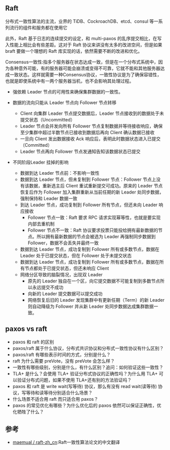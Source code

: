 ## Raft

分布式一致性算法的主流，业界的 TiDB、CockroachDB、etcd、consul 等一系列流行的组件和服务都在使用它


此外，Raft 基于日志的连续提交的设定，和 multi-paxos 的乱序提交相比，在写入性能上相比会有些差距。这对于 Raft 协议来讲没有太多的改进空间，但是如果 braft 要做一个理想的 Raft 库实现的话，依然需要不断的改进和优化。

Consensus一致性:指多个服务器在状态达成一致，但是在一个分布式系统中，因为各种意外可能，有的服务器可能会崩溃或变得不可靠，它就不能和其他服务器达成一致状态。这样就需要一种Consensus协议，一致性协议是为了确保容错性，也就是即使系统中有一两个服务器当机，也不会影响其处理过程。

* 强依赖 Leader 节点的可用性来确保集群数据的一致性。
* 数据的流向只能从 Leader 节点向 Follower 节点转移
    - Client 向集群 Leader 节点提交数据后，Leader 节点接收到的数据处于未提交状态（Uncommitted）
    - Leader 节点会并发向所有 Follower 节点复制数据并等待接收响应，确保至少集群中超过半数节点已接收到数据后再向 Client 确认数据已接收
    - 一旦向 Client 发出数据接收 Ack 响应后，表明此时数据状态进入已提交（Committed）
    - Leader 节点再向 Follower 节点发通知告知该数据状态已提交

* 不同阶段Leader 挂掉的影响
    - 数据到达 Leader 节点前：不影响一致性
    - 数据到达 Leader 节点，但未复制到 Follower 节点：Follower 节点上没有该数据，重新选主后 Client 重试重新提交可成功。原来的 Leader 节点恢复后作为 Follower 加入集群重新从当前任期的新 Leader 处同步数据，强制保持和 Leader 数据一致
    - 到达 Leader 节点，成功复制到 Follower 所有节点，但还未向 Leader 响应接收
        + Follower 节点一致：Raft 要求 RPC 请求实现幂等性，也就是要实现内部去重机制
        + Follower 节点不一致：Raft 协议要求投票只能投给拥有最新数据的节点。所以拥有最新数据的节点会被选为 Leader 再强制同步数据到 Follower，数据不会丢失并最终一致
    - 数据到达 Leader 节点，成功复制到 Follower 所有或多数节点，数据在 Leader 处于已提交状态，但在 Follower 处于未提交状态
    - 数据到达 Leader 节点，成功复制到 Follower 所有或多数节点，数据在所有节点都处于已提交状态，但还未响应 Client
    - 网络分区导致的脑裂情况，出现双 Leader
        + 原先的 Leader 独自在一个区，向它提交数据不可能复制到多数节点所以永远提交不成功
        + 向新的 Leader 提交数据可以提交成功
        + 网络恢复后旧的 Leader 发现集群中有更新任期（Term）的新 Leader 则自动降级为 Follower 并从新 Leader 处同步数据达成集群数据一致。

## paxos vs raft

* paxos 和 raft 的区别
* paxos/raft 属于什么协议，分布式共识协议和分布式一致性协议有什么区别？
* paxos/raft 有哪些表示时间的方式，分别是什么？
* raft 为什么需要 preVote，没有 preVote 会怎么样？
* 一致性有哪些级别，分别是什么，有什么区别？追问：如何验证这些一致性？
* TLA+ 是什么？会使用 TLA+ 验证分布式协议的正确性吗？为什么用 TLA+ 可以验证分布式问题，如果不使用 TLA+还有别的方法验证吗？
* paxos 和 raft 是 write wait(写等待) 协议，那么有没有 read wait(读等待) 协议，写等待和读等待分别适合什么场景？
* 什么场景不适合用 raft 而只适合用 paxos？
* paxos 的常见优化有哪些？为什么优化后的 paxos 依然可以保证正确性，优化牺牲了什么？

## 参考

* [maemual / raft-zh_cn](https://github.com/maemual/raft-zh_cn):Raft一致性算法论文的中文翻译
